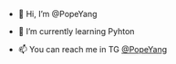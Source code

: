 - 👋 Hi, I’m @PopeYang

- 🌱 I’m currently learning Pyhton

- 📫 You can reach me in TG [@PopeYang](https://t.me/popeyang)

<!---
PopeYang/PopeYang is a ✨ special ✨ repository because its `README.md` (this file) appears on your GitHub profile.
You can click the Preview link to take a look at your changes.
--->
